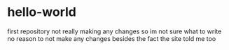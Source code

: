 # hello-world
first repository
not really making any changes so im not sure what to write
no reason to not make any changes besides the fact the site told me too
